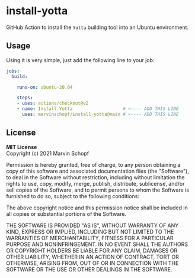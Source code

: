# install-yotta
GitHub Action to install the `Yotta` building tool into an Ubuntu environment.

## Usage
Using it is very simple, just add the following line to your job:

```yaml
jobs:
  build:

    runs-on: ubuntu-20.04

    steps:
    - uses: actions/checkout@v2
    - name: Install Yotta                   # <---- ADD THIS LINE
      uses: marvinschopf/install-yotta@main # <---- ADD THIS LINE
```

## License
**MIT License**  
Copyright (c) 2021 Marvin Schopf  

Permission is hereby granted, free of charge, to any person obtaining a copy of this software and associated documentation files (the "Software"), to deal in the Software without restriction, including without limitation the rights to use, copy, modify, merge, publish, distribute, sublicense, and/or sell copies of the Software, and to permit persons to whom the Software is furnished to do so, subject to the following conditions:  

The above copyright notice and this permission notice shall be included in all copies or substantial portions of the Software.  

THE SOFTWARE IS PROVIDED "AS IS", WITHOUT WARRANTY OF ANY KIND, EXPRESS OR IMPLIED, INCLUDING BUT NOT LIMITED TO THE WARRANTIES OF MERCHANTABILITY, FITNESS FOR A PARTICULAR PURPOSE AND NONINFRINGEMENT. IN NO EVENT SHALL THE AUTHORS OR COPYRIGHT HOLDERS BE LIABLE FOR ANY CLAIM, DAMAGES OR OTHER LIABILITY, WHETHER IN AN ACTION OF CONTRACT, TORT OR OTHERWISE, ARISING FROM, OUT OF OR IN CONNECTION WITH THE SOFTWARE OR THE USE OR OTHER DEALINGS IN THE SOFTWARE.
